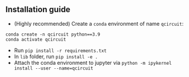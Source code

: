## Installation guide
- (Highly recommended) Create a `conda` environment  of name `qcircuit`: 
```
conda create -n qcircuit python==3.9
conda activate qcircuit
```
- Run `pip install -r requirements.txt`
- In `lib` folder, run `pip install -e .`
- Attach the conda environment to jupyter via `python -m ipykernel install --user --name=qcircuit`